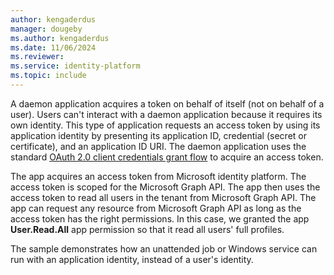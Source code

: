 ```yaml
---
author: kengaderdus
manager: dougeby
ms.author: kengaderdus
ms.date: 11/06/2024
ms.reviewer:
ms.service: identity-platform
ms.topic: include
---
```

A daemon application acquires a token on behalf of itself (not on behalf of a user). Users can't interact with a daemon application because it requires its own identity. This type of application requests an access token by using its application identity by presenting its application ID, credential (secret or certificate), and an application ID URI. The daemon application uses the standard [OAuth 2.0 client credentials grant flow](../v2-oauth2-client-creds-grant-flow.md) to acquire an access token.

The app acquires an access token from Microsoft identity platform. The access token is scoped for the Microsoft Graph API. The app then uses the access token to read all users in the tenant from Microsoft Graph API. The app can request any resource from Microsoft Graph API as long as the access token has the right permissions. In this case, we granted the app **User.Read.All** app permission so that it read all users' full profiles.

The sample demonstrates how an unattended job or Windows service can run with an application identity, instead of a user's identity.